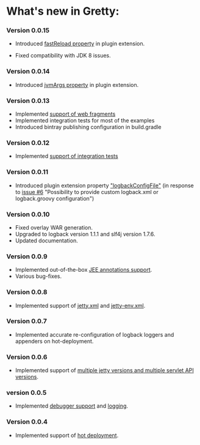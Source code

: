 # What's new in Gretty:

### Version 0.0.15

- Introduced [fastReload property](README.md#fast-reload) in plugin extension.

- Fixed compatibility with JDK 8 issues.

### Version 0.0.14

- Introduced [jvmArgs property](README.md#jvmargs) in plugin extension.

### Version 0.0.13

- Implemented [support of web fragments](README.md#web-fragments-support)
- Implemented integration tests for most of the examples
- Introduced bintray publishing configuration in build.gradle

### Version 0.0.12

- Implemented [support of integration tests](README.md#integration-tests-support)

### Version 0.0.11

- Introduced plugin extension property ["logbackConfigFile"](README.md#logbackconfigfile)
  (in response to [issue #6](https://github.com/akhikhl/gretty/issues/6) "Possibility to provide custom logback.xml or logback.groovy configuration")

### Version 0.0.10

- Fixed overlay WAR generation.
- Upgraded to logback version 1.1.1 and slf4j version 1.7.6.
- Updated documentation.

### Version 0.0.9

- Implemented out-of-the-box [JEE annotations support](README.md#jee-annotations-support).
- Various bug-fixes.

### Version 0.0.8

- Implemented support of [jetty.xml](#jettyxml-support) and [jetty-env.xml](README.md#jetty-envxml-support).

### Version 0.0.7

- Implemented accurate re-configuration of logback loggers and appenders on hot-deployment.

### Version 0.0.6

- Implemented support of [multiple jetty versions and multiple servlet API versions](README.md#switching-between-jetty-and-servlet-api-versions).

### version 0.0.5

- Implemented [debugger support](README.md#debugger-support) and [logging](README.md#logging).

### Version 0.0.4

- Implemented support of [hot deployment](README.md#hot-deployment).

